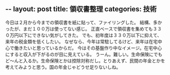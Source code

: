 --
layout: post
title: 領収書整理
categories: 技術
--

今日は２月から今までの領収書を紙に貼って、ファイリングした。
結構、多かったが、まだ１００万は使ってない感じ。
正直ベースで領収書を集めても３３０万円以下にできない気がしてきた。
でも、初年度は３３０万以下に抑えて、来年の税金類を低くしたい。
なぜなら、今年は常駐してるけど、来年は在宅中心で働きたいと思っているからだ。
今はその基盤作り中なイメージ。在宅中心にすると収入が下がるのが目に見えている。
うーん。難しい。生命保険にでもど～んと入るか。生命保険とかは控除対称だし。とりあえず、民間の年金とかを考えてみようと思う。国の年金じゃどうせ足りないしね。

